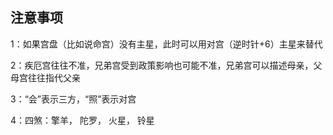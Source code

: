 ## 注意事项

1：如果宫盘（比如说命宫）没有主星，此时可以用对宫（逆时针+6）主星来替代

2：疾厄宫往往不准，兄弟宫受到政策影响也可能不准，兄弟宫可以描述母亲，父母宫往往指代父亲

3：“会”表示三方，“照”表示对宫

4：四煞：擎羊， 陀罗， 火星， 铃星